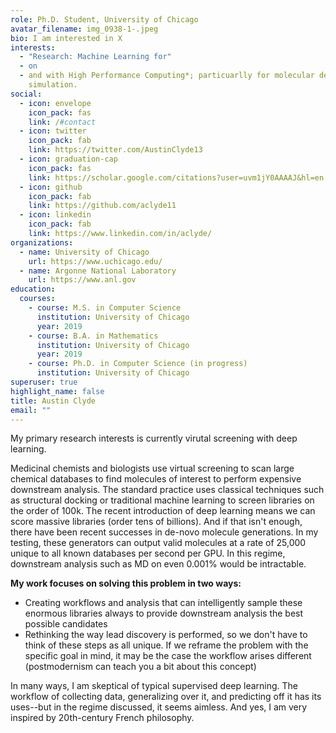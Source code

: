 ```yaml
---
role: Ph.D. Student, University of Chicago
avatar_filename: img_0938-1-.jpeg
bio: I am interested in X
interests:
  - "Research: Machine Learning for"
  - on
  - and with High Performance Computing*; particuarlly for molecular design and
    simulation.
social:
  - icon: envelope
    icon_pack: fas
    link: /#contact
  - icon: twitter
    icon_pack: fab
    link: https://twitter.com/AustinClyde13
  - icon: graduation-cap
    icon_pack: fas
    link: https://scholar.google.com/citations?user=uvm1jY0AAAAJ&hl=en
  - icon: github
    icon_pack: fab
    link: https://github.com/aclyde11
  - icon: linkedin
    icon_pack: fab
    link: https://www.linkedin.com/in/aclyde/
organizations:
  - name: University of Chicago
    url: https://www.uchicago.edu/
  - name: Argonne National Laboratory
    url: https://www.anl.gov
education:
  courses:
    - course: M.S. in Computer Science
      institution: University of Chicago
      year: 2019
    - course: B.A. in Mathematics
      institution: University of Chicago
      year: 2019
    - course: Ph.D. in Computer Science (in progress)
      institution: University of Chicago
superuser: true
highlight_name: false
title: Austin Clyde
email: ""
---
```

My primary research interests is currently virutal screening with deep learning.

Medicinal chemists and biologists use virtual screening to scan large chemical databases to find molecules of interest to perform expensive downstream analysis. The standard practice uses classical techniques such as structural docking or traditional machine learning to screen libraries on the order of 100k. The recent introduction of deep learning means we can score massive libraries (order tens of billions). And if that isn't enough, there have been recent successes in de-novo molecule generations. In my testing, these generators can output valid molecules at a rate of 25,000 unique to all known databases per second per GPU. In this regime, downstream analysis such as MD on even 0.001% would be intractable.

**My work focuses on solving this problem in two ways:**

* Creating workflows and analysis that can intelligently sample these enormous libraries always to provide downstream analysis the best possible candidates 
* Rethinking the way lead discovery is performed, so we don't have to think of these steps as all unique. If we reframe the problem with the specific goal in mind, it may be the case the workflow arises different (postmodernism can teach you a bit about this concept) 

In many ways, I am skeptical of typical supervised deep learning. The workflow of collecting data, generalizing over it, and predicting off it has its uses--but in the regime discussed, it seems aimless. And yes, I am very inspired by 20th-century French philosophy.